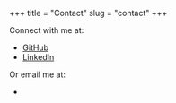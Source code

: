 +++
title = "Contact"
slug = "contact"
+++

Connect with me at:

* [GitHub](https://github.com/vangorden "My GitHub Profile Page")
* [LinkedIn](www.linkedin.com/in/noahvangorden "My LinkedIn Profile Page")


<p>Or email me at:
    <ul>
    <li><script>
        var userName = "noah";
        var hostName = "vangorden.dev";
        var linkText = userName + "@" + hostName ;
        document.write("<a href='" + "mail" + "to:" + userName + "@" + hostName + "'>" + linkText + "</a>");
    </script></li></ul>
</p>
